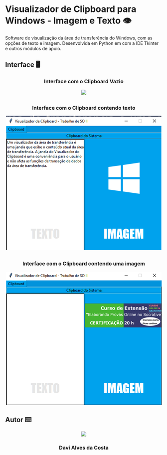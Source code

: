 # Visualizador de Clipboard para Windows - Imagem e Texto 👁
Software de visualização da área de transferência do Windows, com as opções de texto e imagem. Desenvolvida em Python em  com a IDE Tkinter e outros módulos de apoio. 

## Interface :desktop_computer:<br>

### <p align="center"> Interface com o Clipboard Vazio </p>
<p align="center">
  <img src="https://raw.githubusercontent.com/Davi4076018/Visualizador_de_Clipboard_para_Windows_-_Imagem_e_Texto/main/img-read/padr%C3%A3o.png" />
</p>

##

### <p align="center"> Interface com o Clipboard contendo texto </p>
<p align="center">
  <img src="https://raw.githubusercontent.com/Davi4076018/Visualizador_de_Clipboard_para_Windows_-_Imagem_e_Texto/main/img-read/imagemTexto.png" />
</p>

##

### <p align="center"> Interface com o Clipboard contendo uma imagem </p>
<p align="center">
  <img src="https://raw.githubusercontent.com/Davi4076018/Visualizador_de_Clipboard_para_Windows_-_Imagem_e_Texto/main/img-read/Imagem.png" />
</p>


## Autor ⌨️

<p align="center">
  <img src= "https://avatars.githubusercontent.com/u/89622689?v=4" width = "250px"></a>
  <h3 align="center">Davi Alves da Costa</h3>
</p>
